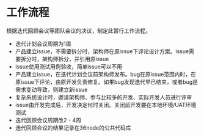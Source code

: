 # 工作流程

根据迭代回顾会议等团队会议的决议，制定此暂行工作流程。

* 迭代计划会议周期为1周
* 产品建立issue，不需要拆分时，架构师在原issue下评论设计方案。issue需要拆分时，架构师拆分，并引用原issue
* issue使用测试用例验收，简单issue可以不用
* 产品建立issue，在迭代计划会议前架构师发布。bug在原issue范围内时，在原issue下评论，由原开发负责修复。如果bug发现迭代早已结束，或者bug是需求变动导致，则建立新issue
* 复杂系统设计时，邀请架构师、参与比较多的开发、实际开发人员进行评审
* issue由开发完成后，开发决定何时关闭。关闭前开发要在本地环境/UAT环境测试
* 迭代回顾会议周期改2 - 4周
* 迭代回顾会议的结果记录在36node的公共代码库
